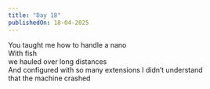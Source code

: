 ```yaml
---
title: "Day 18"
publishedOn: 18-04-2025
---
```


You taught me how to handle a nano  
With fish  
we hauled over long distances  
And configured with so many extensions I didn’t understand  
that the machine crashed
